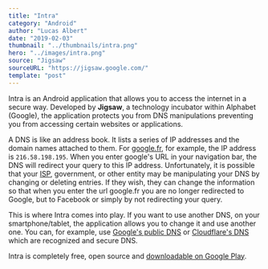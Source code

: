 ```yaml
---
title: "Intra"
category: "Android"
author: "Lucas Albert"
date: "2019-02-03"
thumbnail: "../thumbnails/intra.png"
hero: "../images/intra.png"
source: "Jigsaw"
sourceURL: "https://jigsaw.google.com/"
template: "post"
---
```


Intra is an Android application that allows you to access the internet in a secure way. Developed by **Jigsaw**, a technology incubator within Alphabet (Google), the application protects you from DNS manipulations preventing you from accessing certain websites or applications.

A DNS is like an address book. It lists a series of IP addresses and the domain names attached to them. For [google.fr](https://google.com/), for example, the IP address is `216.58.198.195`. When you enter google's URL in your navigation bar, the DNS will redirect your query to this IP address. Unfortunately, it is possible that your [ISP](https://en.wikipedia.org/wiki/Internet_service_provider), government, or other entity may be manipulating your DNS by changing or deleting entries. If they wish, they can change the information so that when you enter the url google.fr you are no longer redirected to Google, but to Facebook or simply by not redirecting your query.

This is where Intra comes into play. If you want to use another DNS, on your smartphone/tablet, the application allows you to change it and use another one. You can, for example, use [Google's public DNS](https://developers.google.com/speed/public-dns/) or [Cloudflare's DNS](https://cloudflare-dns.com/) which are recognized and secure DNS.

Intra is completely free, open source and [downloadable on Google Play](https://play.google.com/store/apps/details?id=app.intra).
